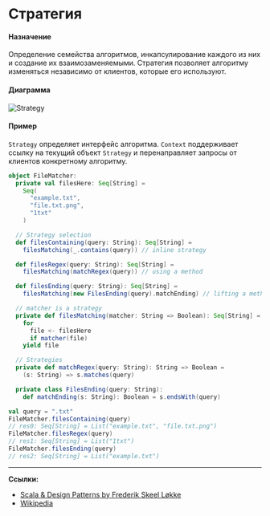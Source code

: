 # Стратегия

#### Назначение

Определение семейства алгоритмов, инкапсулирование каждого из них и создание их взаимозаменяемыми. 
Стратегия позволяет алгоритму изменяться независимо от клиентов, которые его используют.

#### Диаграмма

![Strategy](https://upload.wikimedia.org/wikipedia/ru/4/4c/Strategy_pattern.PNG)

#### Пример

`Strategy` определяет интерфейс алгоритма. 
`Context` поддерживает ссылку на текущий объект `Strategy` и перенаправляет запросы от клиентов конкретному алгоритму.

```scala
object FileMatcher:
  private val filesHere: Seq[String] =
    Seq(
      "example.txt",
      "file.txt.png",
      "1txt"
    )

  // Strategy selection
  def filesContaining(query: String): Seq[String] =
    filesMatching(_.contains(query)) // inline strategy

  def filesRegex(query: String): Seq[String] =
    filesMatching(matchRegex(query)) // using a method

  def filesEnding(query: String): Seq[String] =
    filesMatching(new FilesEnding(query).matchEnding) // lifting a method

  // matcher is a strategy
  private def filesMatching(matcher: String => Boolean): Seq[String] =
    for
      file <- filesHere
      if matcher(file)
    yield file

  // Strategies
  private def matchRegex(query: String): String => Boolean =
    (s: String) => s.matches(query)

  private class FilesEnding(query: String):
    def matchEnding(s: String): Boolean = s.endsWith(query)
```

```scala
val query = ".txt"
FileMatcher.filesContaining(query)
// res0: Seq[String] = List("example.txt", "file.txt.png")
FileMatcher.filesRegex(query)
// res1: Seq[String] = List("1txt")
FileMatcher.filesEnding(query)
// res2: Seq[String] = List("example.txt")
```


---

**Ссылки:**

- [Scala & Design Patterns by Frederik Skeel Løkke](https://www.scala-lang.org/old/sites/default/files/FrederikThesis.pdf)
- [Wikipedia](https://en.wikipedia.org/wiki/Strategy_pattern)
